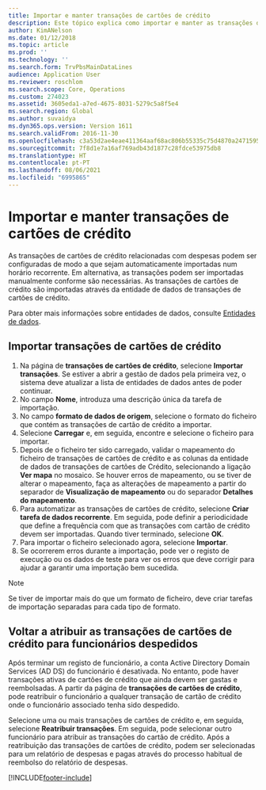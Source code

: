 ```yaml
---
title: Importar e manter transações de cartões de crédito
description: Este tópico explica como importar e manter as transações de cartões de crédito relacionados com despesas. Estas transações podem ser configuradas de modo a que sejam automaticamente importadas numa agenda recorrente, ou podem ser importadas manualmente conforme são necessárias.
author: KimANelson
ms.date: 01/12/2018
ms.topic: article
ms.prod: ''
ms.technology: ''
ms.search.form: TrvPbsMainDataLines
audience: Application User
ms.reviewer: roschlom
ms.search.scope: Core, Operations
ms.custom: 274023
ms.assetid: 3605eda1-a7ed-4675-8031-5279c5a8f5e4
ms.search.region: Global
ms.author: suvaidya
ms.dyn365.ops.version: Version 1611
ms.search.validFrom: 2016-11-30
ms.openlocfilehash: c3a53d2ae4eae411364aaf68ac806b55335c75d4870a24715954ccae327f4358
ms.sourcegitcommit: 7f8d1e7a16af769adb43d1877c28fdce53975db8
ms.translationtype: HT
ms.contentlocale: pt-PT
ms.lasthandoff: 08/06/2021
ms.locfileid: "6995865"
---
```

# <a name="import-and-maintain-credit-card-transactions"></a>Importar e manter transações de cartões de crédito

As transações de cartões de crédito relacionadas com despesas podem ser configuradas de modo a que sejam automaticamente importadas num horário recorrente. Em alternativa, as transações podem ser importadas manualmente conforme são necessárias. As transações de cartões de crédito são importadas através da entidade de dados de transações de cartões de crédito.

Para obter mais informações sobre entidades de dados, consulte [Entidades de dados](/dynamics365/fin-ops-core/dev-itpro/data-entities/data-entities).

## <a name="import-credit-card-transactions"></a>Importar transações de cartões de crédito

1. Na página de **transações de cartões de crédito**, selecione **Importar transações**. Se estiver a abrir a gestão de dados pela primeira vez, o sistema deve atualizar a lista de entidades de dados antes de poder continuar.
2. No campo **Nome**, introduza uma descrição única da tarefa de importação.
3. No campo **formato de dados de origem**, selecione o formato do ficheiro que contém as transações de cartão de crédito a importar.
4. Selecione **Carregar** e, em seguida, encontre e selecione o ficheiro para importar.
5. Depois de o ficheiro ter sido carregado, validar o mapeamento do ficheiro de transações de cartões de crédito e as colunas da entidade de dados de transações de cartões de Crédito, selecionando a ligação **Ver mapa** no mosaico. Se houver erros de mapeamento, ou se tiver de alterar o mapeamento, faça as alterações de mapeamento a partir do separador de **Visualização de mapeamento** ou do separador **Detalhes do mapeamento**.
6. Para automatizar as transações de cartões de crédito, selecione **Criar tarefa de dados recorrente**. Em seguida, pode definir a periodicidade que define a frequência com que as transações com cartão de crédito devem ser importadas. Quando tiver terminado, selecione **OK**.
7. Para importar o ficheiro selecionado agora, selecione **Importar**.
8. Se ocorrerem erros durante a importação, pode ver o registo de execução ou os dados de teste para ver os erros que deve corrigir para ajudar a garantir uma importação bem sucedida.

> [!NOTE]
> Se tiver de importar mais do que um formato de ficheiro, deve criar tarefas de importação separadas para cada tipo de formato.

## <a name="reassign-the-credit-card-transactions-for-terminated-employees"></a>Voltar a atribuir as transações de cartões de crédito para funcionários despedidos

Após terminar um registo de funcionário, a conta Active Directory Domain Services (AD DS) do funcionário é desativada. No entanto, pode haver transações ativas de cartões de crédito que ainda devem ser gastas e reembolsadas. A partir da página de **transações de cartões de crédito**, pode reatribuir o funcionário a qualquer transação de cartão de crédito onde o funcionário associado tenha sido despedido.

Selecione uma ou mais transações de cartões de crédito e, em seguida, selecione **Reatribuir transações**. Em seguida, pode selecionar outro funcionário para atribuir as transações do cartão de crédito. Após a reatribuição das transações de cartões de crédito, podem ser selecionadas para um relatório de despesas e pagas através do processo habitual de reembolso do relatório de despesas.


[!INCLUDE[footer-include](../includes/footer-banner.md)]